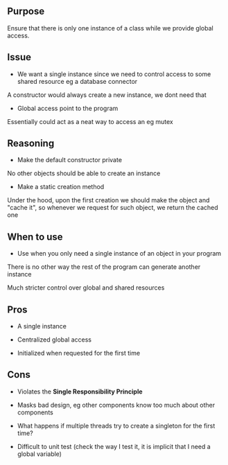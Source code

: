## Purpose

Ensure that there is only one instance of a class while we provide global access.

## Issue

* We want a single instance since we need to control access to some shared resource eg a database connector

A constructor would always create a new instance, we dont need that

* Global access point to the program

Essentially could act as a neat way to access an eg mutex

## Reasoning

* Make the default constructor private

No other objects should be able to create an instance

* Make a static creation method

Under the hood, upon the first creation we should make the object and "cache it", so whenever we request for such object, we return the cached one

## When to use

* Use when you only need a single instance of an object in your program

There is no other way the rest of the program can generate another instance

Much stricter control over global and shared resources

## Pros

* A single instance

* Centralized global access

* Initialized when requested for the first time

## Cons

* Violates the __Single Responsibility Principle__

* Masks bad design, eg other components know too much about other components

* What happens if multiple threads try to create a singleton for the first time?

* Difficult to unit test (check the way I test it, it is implicit that I need a global variable)